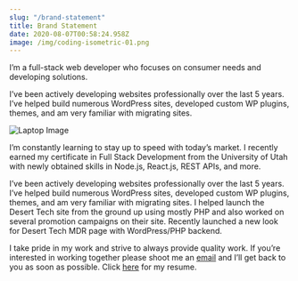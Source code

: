 ```yaml
---
slug: "/brand-statement"
title: Brand Statement
date: 2020-08-07T00:58:24.958Z
image: /img/coding-isometric-01.png
---
```


I’m a full-stack web developer who focuses on consumer needs and developing solutions.

I’ve been actively developing websites professionally over the last 5 years. I’ve helped build numerous WordPress sites, developed custom WP plugins, themes, and am very familiar with migrating sites.<!-- end -->

![Laptop Image](/img/coding-isometric-01.png "Laptop")

I’m constantly learning to stay up to speed with today’s market. I recently earned my certificate in Full Stack Development from the University of Utah with newly obtained skills in Node.js, React.js, REST APIs, and more.

I’ve been actively developing websites professionally over the last 5 years. I’ve helped build numerous WordPress sites, developed custom WP plugins, themes, and am very familiar with migrating sites. I helped launch the Desert Tech site from the ground up using mostly PHP and also worked on several promotion campaigns on their site. Recently launched a new look for Desert Tech MDR page with WordPress/PHP backend.

I take pride in my work and strive to always provide quality work. If you’re interested in working together please shoot me an [email](https://ccollins.io/#contact) and I’ll get back to you as soon as possible. Click [here](https://ccollins.io/wp-content/uploads/2020/08/ccollins-resume-2020-08-06.pdf) for my resume.
